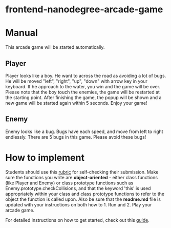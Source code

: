frontend-nanodegree-arcade-game
===============================

# Manual
This arcade game will be started automatically.

## Player
Player looks like a boy.
He want to across the road as avoiding a lot of bugs.
He will be moved "left", "right", "up", "down" with arrow key in your keyboard.
If he approach to the water, you win and the game will be over.
Please note that the boy touch the enemies, the game will be restarted at the starting point.
After finishing the game, the popup will be shown and a new game will be started again within 5 seconds.
Enjoy your game!

## Enemy
Enemy looks like a bug.
Bugs have each speed, and move from left to right endlessly.
There are 5 bugs in this game.
Please avoid these bugs!

# How to implement
Students should use this [rubric](https://review.udacity.com/#!/projects/2696458597/rubric) for self-checking their submission. Make sure the functions you write are **object-oriented** - either class functions (like Player and Enemy) or class prototype functions such as Enemy.prototype.checkCollisions, and that the keyword 'this' is used appropriately within your class and class prototype functions to refer to the object the function is called upon. Also be sure that the **readme.md** file is updated with your instructions on both how to 1. Run and 2. Play your arcade game.

For detailed instructions on how to get started, check out this [guide](https://docs.google.com/document/d/1v01aScPjSWCCWQLIpFqvg3-vXLH2e8_SZQKC8jNO0Dc/pub?embedded=true).
